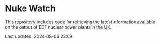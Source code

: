 # Nuke Watch

This repository includes code for retrieving the latest information available on the output of EDF nuclear power plants in the UK.

Last updated: 2024-08-06 22:09